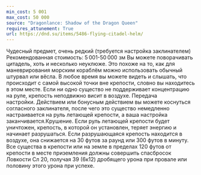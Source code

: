 ```yaml
---
min_cost: 5 001
max_cost: 50 000
source: "Dragonlance: Shadow of the Dragon Queen"
requires_attunement: True
url: https://dnd.su/items/5486-flying-citadel-helm/
---
```


Чудесный предмет, очень редкий (требуется настройка заклинателем)
Рекомендованная стоимость: 5 001-50 000 зм
Вы можете поворачивать цитадель, хоть и несколько неуклюже. Это похоже на то, как для маневрирования морским кораблём можно использовать обычный штурвал или вёсла.
В любое время вы можете видеть и слышать, что происходит с самой высокой точки вне крепости, словно вы находитесь в этом месте.
Если ни одно существо не поддерживает концентрацию на руле, крепость неподвижно висит в воздухе.
Передача настройки. Действием или бонусным действием вы можете коснуться согласного заклинателя, после чего это существо немедленно настраивается на руль летающей крепости, а ваша настройка заканчивается.Крушение. Если руль летающей крепости будет уничтожен, крепость, в которой он установлен, теряет энергию и начинает разрушаться. Если разрушающаяся крепость находится в воздухе, она снижается на 30 футов за раунд или 300 футов в минуту. Все существа в крепости или на земле в пределах 120 футов от крепости в месте приземления должны совершить спасбросок Ловкости Сл 20, получая 39 (6к12) дробящего урона при провале или половину этого урона при успехе.